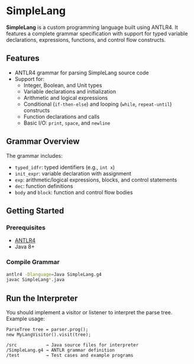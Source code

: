 # SimpleLang

**SimpleLang** is a custom programming language built using ANTLR4. It features a complete grammar specification with support for typed variable declarations, expressions, functions, and control flow constructs.

## Features

- ANTLR4 grammar for parsing SimpleLang source code
- Support for:
  - Integer, Boolean, and Unit types
  - Variable declarations and initialization
  - Arithmetic and logical expressions
  - Conditional (`if-then-else`) and looping (`while`, `repeat-until`) constructs
  - Function declarations and calls
  - Basic I/O: `print`, `space`, and `newline`

## Grammar Overview

The grammar includes:

- `typed_idfr`: typed identifiers (e.g., `int x`)
- `init_expr`: variable declaration with assignment
- `exp`: arithmetic/logical expressions, blocks, and control statements
- `dec`: function definitions
- `body` and `block`: function and control flow bodies

## Getting Started

### Prerequisites

- [ANTLR4](https://www.antlr.org/)
- Java 8+

### Compile Grammar

```bash
antlr4 -Dlanguage=Java SimpleLang.g4
javac SimpleLang*.java
```
## Run the Interpreter

You should implement a visitor or listener to interpret the parse tree. Example usage:

```
ParseTree tree = parser.prog();
new MyLangVisitor().visit(tree);
```
```
/src           → Java source files for interpreter
/SimpleLang.g4 → ANTLR grammar definition
/test          → Test cases and example programs
```
